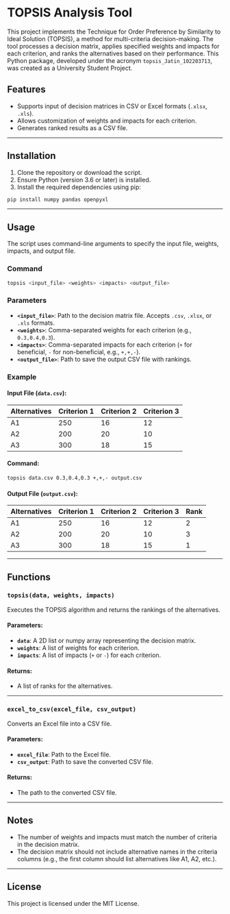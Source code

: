 # TOPSIS Analysis Tool

This project implements the Technique for Order Preference by Similarity to Ideal Solution (TOPSIS), a method for multi-criteria decision-making. The tool processes a decision matrix, applies specified weights and impacts for each criterion, and ranks the alternatives based on their performance. This Python package, developed under the acronym `topsis_Jatin_102203713`, was created as a University Student Project.

## Features
- Supports input of decision matrices in CSV or Excel formats (`.xlsx`, `.xls`).
- Allows customization of weights and impacts for each criterion.
- Generates ranked results as a CSV file.

---

## Installation
1. Clone the repository or download the script.
2. Ensure Python (version 3.6 or later) is installed.
3. Install the required dependencies using pip:

```bash
pip install numpy pandas openpyxl
```

---

## Usage

The script uses command-line arguments to specify the input file, weights, impacts, and output file.

### Command
```bash
topsis <input_file> <weights> <impacts> <output_file>
```

### Parameters
- **`<input_file>`**: Path to the decision matrix file. Accepts `.csv`, `.xlsx`, or `.xls` formats.
- **`<weights>`**: Comma-separated weights for each criterion (e.g., `0.3,0.4,0.3`).
- **`<impacts>`**: Comma-separated impacts for each criterion (`+` for beneficial, `-` for non-beneficial, e.g., `+,+,-`).
- **`<output_file>`**: Path to save the output CSV file with rankings.

### Example
#### Input File (`data.csv`):
| Alternatives | Criterion 1 | Criterion 2 | Criterion 3 |
|--------------|-------------|-------------|-------------|
| A1           | 250         | 16          | 12          |
| A2           | 200         | 20          | 10          |
| A3           | 300         | 18          | 15          |

#### Command:
```bash
topsis data.csv 0.3,0.4,0.3 +,+,- output.csv
```

#### Output File (`output.csv`):
| Alternatives | Criterion 1 | Criterion 2 | Criterion 3 | Rank |
|--------------|-------------|-------------|-------------|------|
| A1           | 250         | 16          | 12          | 2    |
| A2           | 200         | 20          | 10          | 3    |
| A3           | 300         | 18          | 15          | 1    |

---

## Functions

### `topsis(data, weights, impacts)`
Executes the TOPSIS algorithm and returns the rankings of the alternatives.

#### Parameters:
- **`data`**: A 2D list or numpy array representing the decision matrix.
- **`weights`**: A list of weights for each criterion.
- **`impacts`**: A list of impacts (`+` or `-`) for each criterion.

#### Returns:
- A list of ranks for the alternatives.

---

### `excel_to_csv(excel_file, csv_output)`
Converts an Excel file into a CSV file.

#### Parameters:
- **`excel_file`**: Path to the Excel file.
- **`csv_output`**: Path to save the converted CSV file.

#### Returns:
- The path to the converted CSV file.

---

## Notes
- The number of weights and impacts must match the number of criteria in the decision matrix.
- The decision matrix should not include alternative names in the criteria columns (e.g., the first column should list alternatives like A1, A2, etc.).

---

## License
This project is licensed under the MIT License.

